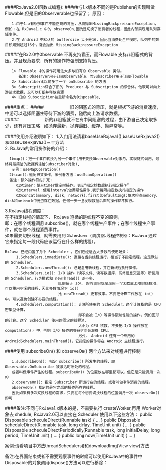 ####RxJava2.0(函数式编程):
#####与1.x版本不同的是Publisher的实现叫做Flowable,但是旧的Observerable也保留了；
   原因：
     
	   1.由于1.x有很多事件不能正确的背压，从而抛出MissingBackpressureException，例如：在 RxJava1.x 中的 observeOn,因为是切换了消费者的线程，因此内部实现用队列存储事件。
	   2.在 Android 中默认的 buffersize 大小是16，因此当消费比生产慢时，队列中的数目积累到超过16个，就会抛出 MissingBackpressureException  
	
#####在Rx2.0中Observable 不再支持背压，而Flowable 支持非阻塞式的背压。并且规范要求，所有的操作符强制支持背压。
   
	   1> Flowable 中的操作符用法大多与旧有的 Observable 类似。
	      备注：Obsesrver用于订阅Observable，而Subscriber用于订阅Flowable
	   2> Subscriber比以前多了一个 onSubscribe 的方法
	   3> Subscription综合了旧的 Producer 与 Subscription 的综合体。他既可以向上游请求数据，又可以打断并释放资源
	   4> 旧的 Subscription被重新命名为Disposable,

####重点：
#####&emsp;&emsp;&emsp;&emsp;&emsp;&emsp;旧的阻塞式的背压，就是根据下游的消费速度，中游可以选择阻塞住等待下游的消费，随后向上游请求数据。
#####&emsp;&emsp;&emsp;&emsp;&emsp;&emsp;新的非阻塞就不在有中间阻塞的过程，由下游自己决定取多少，还有背压策略，如抛弃最新、抛弃最旧、缓存、抛异常等。

####使用介绍说明如下：
 1.入门用法请看baseUseRxjava1(),baseUseRxjava2()和baseUseRxjava3()三个方法  
 2. RxJava的常用操作符的介绍：  

	  1》map()：把一个事件转换为另一个事件(用于变换Observable对象的，实现链式调用，最终将最简洁的数据传递给Subscriber对象),
	   示例：useMapOperation()
	  2》scan():遍历扫描操作，示例看方法：useScanOperation()
	  备注：额外操作符的扩充：
	     《1》timer：使用timer做定时操作。表示“指定秒数后执行指定操作”
	     《2》interval：使用interval做周期性操作,表示每隔指定数执行指定的操作
	     《3》concat(memory, disk, network).first(DefaultImg):依次检查memory、disk和network中是否存在数据，任何一步一旦发现数据后面的操作都不执行。


3.RxJava线程调度：  
   在不指定线程的情况下， RxJava 遵循的是线程不变的原则，  
   即：在哪个线程调用 subscribe()，就在哪个线程生产事件；在哪个线程生产事件，就在哪个线程消费事件。  
   如果需要切换线程，就需要用到 Scheduler（调度器:线程控制器：RxJava 通过它来指定每一段代码应该运行在什么样的线程）。  
   
	RxJava 已经内置了几个 Scheduler ，它们已经适合大多数的使用场景：  
	     1.Schedulers.immediate(): 直接在当前线程运行，相当于不指定线程。这是默认的 Scheduler。
	     2.Schedulers.newThread(): 总是启用新线程，并在新线程执行操作。
	     3.Schedulers.io(): I/O 操作（读写文件、读写数据库、网络信息交互等）所使用的 Scheduler。行为模式和 newThread() 差不多，
	                        区别在于 io() 的内部实现是是用一个无数量上限的线程池，可以重用空闲的线程，因此多数情况下 io()
	                        比 newThread() 更有效率。不要把计算工作放在 io() 中，可以避免创建不必要的线程。
	     4.Schedulers.computation(): 计算所使用的 Scheduler。这个计算指的是 CPU 密集型计算，
	                                 即不会被 I/O 等操作限制性能的操作，例如图形的计算。这个 Scheduler 使用的固定的线程池，
	                                 大小为 CPU 核数。不要把 I/O 操作放在 computation() 中，否则 I/O 操作的等待时间会浪费 CPU。
	                                 另外， Android 还有一个专用的 AndroidSchedulers.mainThread()，它指定的操作将在 Android 主线程运行。

####使用 subscribeOn() 和 observeOn() 两个方法来对线程进行控制
  
	   1.subscribeOn(): 指定 subscribe() 所发生的线程，即 Observable.OnSubscribe 被激活时所处的线程。
	   或者叫做事件产生的线程。subscribeOn() 的位置放在哪里都可以，但它是只能调用一次的
	   2.observeOn(): 指定 Subscriber 所运行在的线程。或者叫做事件消费的线程。
	   observeOn() 指定的是它之后的操作所在的线程。
	   因此如果有多次切换线程的需求，只要在每个想要切换线程的位置调用一次 observeOn() 即可

####备注:不同与RxJava1.x版本的是，不需要执行 createWorker,再用 Worker对象去 shedule,
    RxJava2.0可以直接在 Scheduler 使用以下这些方法：
    public Disposable scheduleDirect(Runnable task) { ... }
    public Disposable scheduleDirect(Runnable task, long delay, TimeUnit unit) { ... }
    public Disposable scheduleDirectPeriodically(Runnable task, long initialDelay,
            long period, TimeUnit unit) { ... }
    public long now(TimeUnit unit) { ... }

   案例:请看项目中方法threadSchedulers()和downloadImg(View view)方法

备注:在界面结束或者不需要观察事件的时候可以使用RxJava中的事件中Disposable的对象调用dispose()方法可以进行移除：
